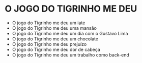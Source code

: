 # O JOGO DO TIGRINHO ME DEU

- O jogo do Tigrinho me deu um iate
- O jogo do Tigrinho me deu uma mansão
- O jogo do Tigrinho me deu um dia com o Gustavo Lima
- O jogo do Tigrinho me deu um chocolate
- O jogo do Tigrinho me deu prejuízo
- O jogo do Tigrinho me deu dor de cabeça
- O jogo do Tigrinho me deu um trabalho como back-end


